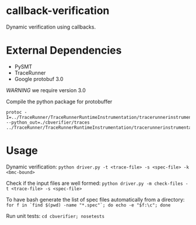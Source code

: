 # callback-verification
Dynamic verification using callbacks.


# External Dependencies
- PySMT
- TraceRunner
- Google protobuf 3.0

*WARNING* we require version 3.0


Compile the python package for protobuffer
```
protoc -I=../TraceRunner/TraceRunnerRuntimeInstrumentation/tracerunnerinstrumentation/src/main/proto/edu/colorado/plv/tracerunner_runtime_instrumentation --python_out=./cbverifier/traces ../TraceRunner/TraceRunnerRuntimeInstrumentation/tracerunnerinstrumentation/src/main/proto/edu/colorado/plv/tracerunner_runtime_instrumentation/tracemsg.proto

```


# Usage

Dynamic verification:
```python driver.py -t <trace-file> -s <spec-file> -k <bmc-bound>```

Check if the input files are well formed:
```python driver.py -m check-files -t <trace-file> -s <spec-file>```

To have bash generate the list of spec files automatically from a directory:
```for f in `find $(pwd) -name "*.spec"`; do echo -e "$f:\c"; done```

Run unit tests:
```cd cbverifier; nosetests```
